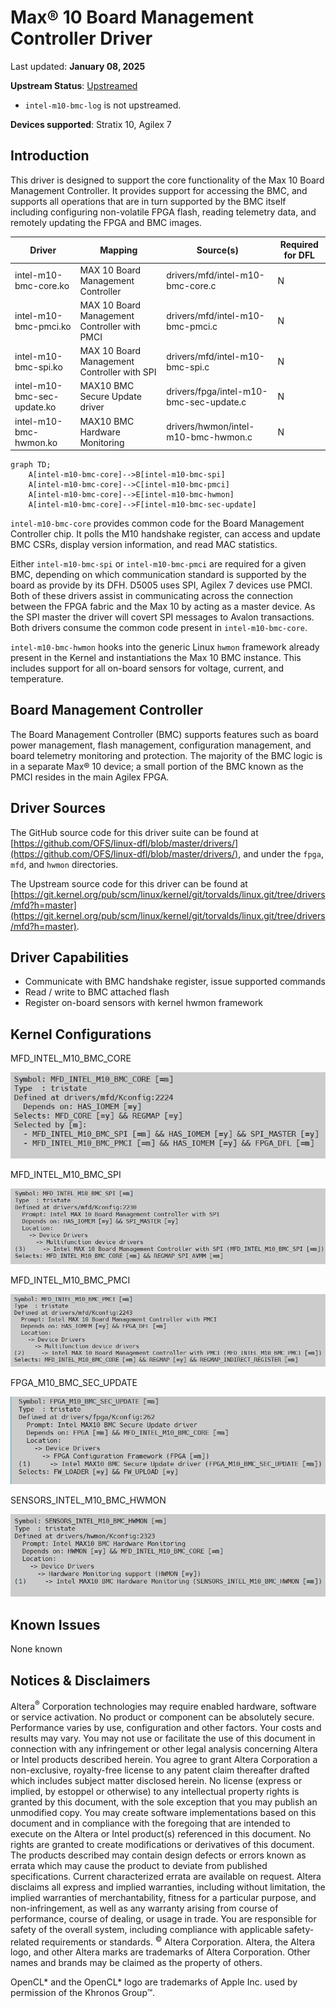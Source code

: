 # **Max® 10 Board Management Controller Driver**

Last updated: **January 08, 2025** 

**Upstream Status**: [Upstreamed](https://git.kernel.org/pub/scm/linux/kernel/git/torvalds/linux.git/tree/drivers/mfd?h=master)

* `intel-m10-bmc-log` is not upstreamed.

**Devices supported**: Stratix 10, Agilex 7

## **Introduction**

This driver is designed to support the core functionality of the Max 10 Board Management Controller. It provides support for accessing the BMC, and supports all operations that are in turn supported by the BMC itself including configuring non-volatile FPGA flash, reading telemetry data, and remotely updating the FPGA and BMC images.

|Driver|Mapping|Source(s)|Required for DFL|
|---|---|---|---|
|intel-m10-bmc-core.ko|MAX 10 Board Management Controller|drivers/mfd/intel-m10-bmc-core.c|N|
|intel-m10-bmc-pmci.ko|MAX 10 Board Management Controller with PMCI|drivers/mfd/intel-m10-bmc-pmci.c|N|
|intel-m10-bmc-spi.ko|MAX 10 Board Management Controller with SPI|drivers/mfd/intel-m10-bmc-spi.c|N|
|intel-m10-bmc-sec-update.ko|MAX10 BMC Secure Update driver|drivers/fpga/intel-m10-bmc-sec-update.c|N|
|intel-m10-bmc-hwmon.ko|MAX10 BMC Hardware Monitoring|drivers/hwmon/intel-m10-bmc-hwmon.c|N|

```mermaid
graph TD;
    A[intel-m10-bmc-core]-->B[intel-m10-bmc-spi] 
    A[intel-m10-bmc-core]-->C[intel-m10-bmc-pmci]
    A[intel-m10-bmc-core]-->E[intel-m10-bmc-hwmon]
    A[intel-m10-bmc-core]-->F[intel-m10-bmc-sec-update]
```

`intel-m10-bmc-core` provides common code for the Board Management Controller chip. It polls the M10 handshake register, can access and update BMC CSRs, display version information, and read MAC statistics.

Either `intel-m10-bmc-spi` or `intel-m10-bmc-pmci` are required for a given BMC, depending on which communication standard is supported by the board as provide by its DFH. D5005 uses SPI, Agilex 7 devices use PMCI. Both of these drivers assist in communicating across the connection between the FPGA fabric and the Max 10 by acting as a master device. As the SPI master the driver will covert SPI messages to Avalon transactions. Both drivers consume the common code present in `intel-m10-bmc-core`.

`intel-m10-bmc-hwmon` hooks into the generic Linux `hwmon` framework already present in the Kernel and instantiations the Max 10 BMC instance. This includes support for all on-board sensors for voltage, current, and temperature.

## **Board Management Controller**

The Board Management Controller (BMC) supports features such as board power management, flash management, configuration management, and board telemetry monitoring and protection. The majority of the BMC logic is in a separate Max® 10 device; a small portion of the BMC known as the PMCI resides in the main Agilex FPGA.

## **Driver Sources**

The GitHub source code for this driver suite can be found at [https://github.com/OFS/linux-dfl/blob/master/drivers/](https://github.com/OFS/linux-dfl/blob/master/drivers/), and under the `fpga`, `mfd`, and `hwmon` directories.

The Upstream source code for this driver can be found at [https://git.kernel.org/pub/scm/linux/kernel/git/torvalds/linux.git/tree/drivers/mfd?h=master](https://git.kernel.org/pub/scm/linux/kernel/git/torvalds/linux.git/tree/drivers/mfd?h=master).

## **Driver Capabilities**

* Communicate with BMC handshake register, issue supported commands
* Read / write to BMC attached flash
* Register on-board sensors with kernel hwmon framework

## **Kernel Configurations**
 
MFD_INTEL_M10_BMC_CORE

![](./images/mfd_intel_m10_core_menuconfig.PNG)

MFD_INTEL_M10_BMC_SPI

![](./images/mfd_intel_m10_spi_menuconfig.PNG)

MFD_INTEL_M10_BMC_PMCI

![](./images/mfd_intel_m10_pmci_menuconfig.PNG)

FPGA_M10_BMC_SEC_UPDATE

![](./images/fpga_m10_bmc_secupdate_menuconfig.PNG)

SENSORS_INTEL_M10_BMC_HWMON

![](./images/sensors_intel_m10_menuconfig.PNG)

## **Known Issues**

None known

## Notices & Disclaimers

Altera<sup>&reg;</sup> Corporation technologies may require enabled hardware, software or service activation.
No product or component can be absolutely secure. 
Performance varies by use, configuration and other factors.
Your costs and results may vary. 
You may not use or facilitate the use of this document in connection with any infringement or other legal analysis concerning Altera or Intel products described herein. You agree to grant Altera Corporation a non-exclusive, royalty-free license to any patent claim thereafter drafted which includes subject matter disclosed herein.
No license (express or implied, by estoppel or otherwise) to any intellectual property rights is granted by this document, with the sole exception that you may publish an unmodified copy. You may create software implementations based on this document and in compliance with the foregoing that are intended to execute on the Altera or Intel product(s) referenced in this document. No rights are granted to create modifications or derivatives of this document.
The products described may contain design defects or errors known as errata which may cause the product to deviate from published specifications.  Current characterized errata are available on request.
Altera disclaims all express and implied warranties, including without limitation, the implied warranties of merchantability, fitness for a particular purpose, and non-infringement, as well as any warranty arising from course of performance, course of dealing, or usage in trade.
You are responsible for safety of the overall system, including compliance with applicable safety-related requirements or standards. 
<sup>&copy;</sup> Altera Corporation.  Altera, the Altera logo, and other Altera marks are trademarks of Altera Corporation.  Other names and brands may be claimed as the property of others. 

OpenCL* and the OpenCL* logo are trademarks of Apple Inc. used by permission of the Khronos Group™. 